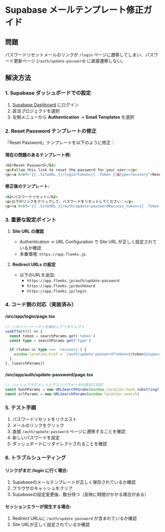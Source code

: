 # Supabase メールテンプレート修正ガイド

## 問題
パスワードリセットメールのリンクが `/login` ページに遷移してしまい、パスワード更新ページ (`/auth/update-password`) に直接遷移しない。

## 解決方法

### 1. Supabase ダッシュボードでの設定

1. [Supabase Dashboard](https://app.supabase.com) にログイン
2. 該当プロジェクトを選択
3. 左側メニューから **Authentication** → **Email Templates** を選択

### 2. Reset Password テンプレートの修正

「Reset Password」テンプレートを以下のように修正：

#### 現在の問題のあるテンプレート例:
```html
<h2>Reset Password</h2>
<p>Follow this link to reset the password for your user:</p>
<p><a href="{{ .SiteURL }}/login?token={{ .Token }}&type=recovery">Reset Password</a></p>
```

#### 修正後のテンプレート:
```html
<h2>パスワードリセット</h2>
<p>以下のリンクをクリックして、パスワードをリセットしてください：</p>
<p><a href="{{ .SiteURL }}/auth/update-password#access_token={{ .Token }}&refresh_token={{ .RefreshToken }}&type=recovery">パスワードをリセット</a></p>
```

### 3. 重要な設定ポイント

1. **Site URL の確認**
   - Authentication → URL Configuration で Site URL が正しく設定されているか確認
   - 本番環境: `https://app.fleeks.jp`

2. **Redirect URLs の設定**
   - 以下のURLを追加:
     - `https://app.fleeks.jp/auth/update-password`
     - `https://app.fleeks.jp/dashboard`
     - `https://app.fleeks.jp/login`

### 4. コード側の対応（実装済み）

#### /src/app/login/page.tsx
```typescript
// リカバリートークンを検出してリダイレクト
useEffect(() => {
  const token = searchParams.get('token')
  const type = searchParams.get('type')
  
  if (token && type === 'recovery') {
    window.location.href = `/auth/update-password?token=${token}&type=recovery`
  }
}, [searchParams])
```

#### /src/app/auth/update-password/page.tsx
```typescript
// ハッシュフラグメントとクエリパラメータの両方に対応
const hashParams = new URLSearchParams(window.location.hash.substring(1))
const urlParams = new URLSearchParams(window.location.search)
```

### 5. テスト手順

1. パスワードリセットをリクエスト
2. メールのリンクをクリック
3. 直接 `/auth/update-password` ページに遷移することを確認
4. 新しいパスワードを設定
5. ダッシュボードにリダイレクトされることを確認

### 6. トラブルシューティング

#### リンクがまだ /login に行く場合:
1. Supabaseのメールテンプレートが正しく保存されているか確認
2. ブラウザのキャッシュをクリア
3. Supabaseの設定変更後、数分待つ（反映に時間がかかる場合がある）

#### セッションエラーが発生する場合:
1. Redirect URLsに `/auth/update-password` が含まれているか確認
2. Site URLが正しく設定されているか確認